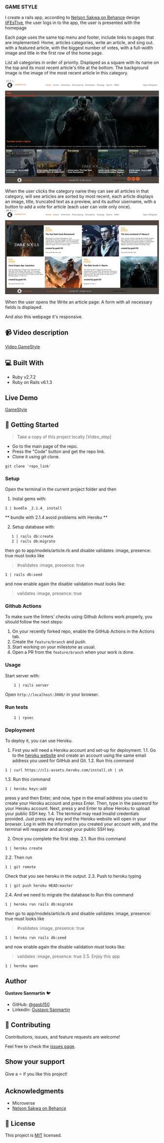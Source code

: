 ### GAME STYLE

I create a rails app, according to [Nelson Sakwa on Behance](https://www.behance.net/sakwadesignstudio) design [liFEsTlye](https://www.behance.net/gallery/14554909/liFEsTlye-Mobile-version), the user logs in to the app, the user is presented with the homepage

Each page uses the same top menu and footer, include links to pages that are implemented: Home, articles categories, write an article, and sing out. with a featured article, with the biggest number of votes, with a full-width image and title in the first row of the home page.

  
List all categories in order of priority. Displayed as a square with its name on the top and its most recent article's title at the bottom. The background image is the image of the most recent article in this category.

   <img src="./app/assets/images/Home.jpg">


When the user clicks the category name they can see all articles in that category, will see articles are sorted by most recent, each article displays an image, title, truncated text as a preview, and its author username, with a button to add a vote for article (each user can vote only once).
    <img src="./app/assets/images/Article_section.jpg">

When the user opens the Write an article page:
A form with all necessary fields is displayed.


And also this webpage it's responsive.

## :video_camera: Video description

[Video GameStyle](https://www.loom.com/share/59000dc0ed374dfa8018f99199316306)

## :computer: Built With

- Ruby v2.7.2
- Ruby on Rails v6.1.3

## Live Demo

[GameStyle](https://shrouded-escarpment-15877.herokuapp.com/)

## :wrench: Getting Started
> Take a copy of this project locally
[Video_step]
- Go to the main page of the repo.
- Press the "Code" button and get the repo link.
- Clone it using git clone. 
```
git clone 'repo_link' 
```

### Setup
Open the terminal in the current project folder and then

1. Instal gems with:

```
1 | bundle _2.1.4_ install
```
** bundle with 2.1.4 avoid problems with Heroku **

2. Setup database with:

```
   1 | rails db:create
   2 | rails db:migrate
```
then go to app/models/article.rb and disable  validates :image, presence: true
must looks like 
>  #validates :image, presence: true
```
1 | rails db:seed
```
and now enable again the disable validation
must looks like:
>  validates :image, presence: true

### Github Actions

To make sure the linters' checks using Github Actions work properly, you should follow the next steps:

1. On your recently forked repo, enable the GitHub Actions in the Actions tab.
2. Create the `feature/branch` and push.
3. Start working on your milestone as usual.
4. Open a PR from the `feature/branch` when your work is done.

### Usage

Start server with:

```
    1 | rails server
```

Open `http://localhost:3000/` in your browser.

### Run tests

```
    1 | rpsec
```

### Deployment

To deploy it, you can use Heroku. 
1. First you will need a Heroku account and set-up for deployment.
1.1. Go to the [heroku website](https://www.heroku.com/) and create an account using the same email address you used for GitHub and Git.
1.2. Run this command 
  ```
  1 | curl https://cli-assets.heroku.com/install.sh | sh
  ```
1.3. Run this command
  ```
  1 | heroku keys:add
  ```
press y and then Enter, and now, type in the email address you used to create your Heroku account and press Enter. Then, type in the password for your Heroku account. Next, press y and Enter to allow Heroku to upload your public SSH key.
1.4. The terminal may read Invalid credentials provided. Just press any key and the Heroku website will open in your browser. Log in with the information you created your account with, and the terminal will reappear and accept your public SSH key.

2. Once you complete the first step.
2.1. Run this command
``` 
1 | heroku create
```
2.2. Then run
```
1 | git remote
```
Check that you see heroku in the output.
2.3. Push to heroku typing 
```
1 | git push heroku HEAD:master
```
2.4.
And we need to migrate the database to 
Run this command
```
1 | heroku run rails db:migrate
```
then go to app/models/article.rb and disable  validates :image, presence: true
must looks like 
>  #validates :image, presence: true
```
1 | heroku run rails db:seed
```
and now enable again the disable validation
must looks like:
>  validates :image, presence: true
2.5. Enjoy this app
```
1 | heroku open
```

## Author
**Gustavo Sanmartin** :bird:
- GitHub: [@gasb150](https://github.com/gasb150)
- LinkedIn: [Gustavo Sanmartin](https://www.linkedin.com/in/gustavsanmartin/)

## 🤝 Contributing

Contributions, issues, and feature requests are welcome!

Feel free to check the [issues page](issues/).

## Show your support

Give a ⭐️ if you like this project!

## Acknowledgments

- Microverse
- [Nelson Sakwa on Behance](https://www.behance.net/sakwadesignstudio)</li>


## 📝 License

<p>This project is <a href="LICENSE">MIT</a> licensed.</p>